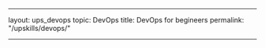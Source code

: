 ---



layout: ups_devops
topic: DevOps 
title: DevOps for begineers
permalink: "/upskills/devops/"



---